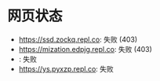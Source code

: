 # 网页状态
- https://ssd.zockq.repl.co: 失败 (403)
- https://mization.edpjg.repl.co: 失败 (403)
- : 失败
- https://ys.pyxzp.repl.co: 失败
